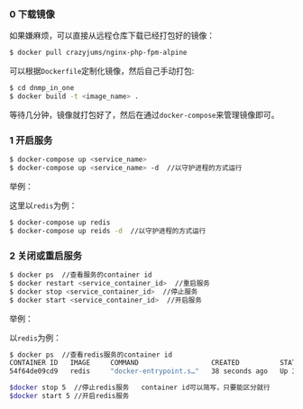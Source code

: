 ### 0 下载镜像

如果嫌麻烦，可以直接从远程仓库下载已经打包好的镜像：
```bash
$ docker pull crazyjums/nginx-php-fpm-alpine
```
可以根据`Dockerfile`定制化镜像，然后自己手动打包:
```bash
$ cd dnmp_in_one
$ docker build -t <image_name> .
```
等待几分钟，镜像就打包好了，然后在通过`docker-compose`来管理镜像即可。

### 1 开启服务

```bash
$ docker-compose up <service_name>
$ docker-compose up <service_name> -d  //以守护进程的方式运行
```

举例：

这里以`redis`为例：

```bash
$ docker-compose up redis
$ docker-compose up reids -d  //以守护进程的方式运行
```

### 2 关闭或重启服务

```bash
$ docker ps  //查看服务的container id
$ docker restart <service_container_id>  //重启服务
$ docker stop <service_container_id>  //停止服务
$ docker start <service_container_id>  //开启服务
```

举例：

以`redis`为例：

```bash
$ docker ps  //查看redis服务的container id
CONTAINER ID   IMAGE     COMMAND                  CREATED          STATUS          PORTS                    NAMES
54f64de09cd9   redis     "docker-entrypoint.s…"   38 seconds ago   Up 35 seconds   0.0.0.0:6380->6379/tcp   dnmp-redis-1

$docker stop 5  //停止redis服务   container id可以简写，只要能区分就行
$docker start 5 //开启redis服务
```

